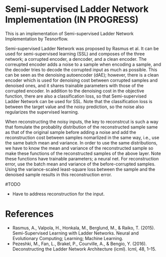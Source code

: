 # Semi-supervised Ladder Network Implementation (IN PROGRESS)

This is an implementation of Semi-supervised Ladder Network Implementation by Tesnorflow.

Semi-supervised Ladder Network was proposed by Rasmus et al. It can be used for semi-supervised learning (SSL) and composes of the three network; a corrupted encoder, a dencoder, and a clean encoder. The correupted encoder adds a noise to a sample when encoding a sample, and the decoder tries to decode the corrupted input as much as possible. This can be seen as the denoising autoencoder (dAE); however, there is a clean encoder which is used for denoising cost between corrupted samples and denoised ones, and it shares trainable parameters with those of the corrupted encoder. In addition to the denoising cost in the objective function, there are also a classification loss, so that Semi-supervised Ladder Network can be used for SSL. Note that the classification loss is between the target value and the noisy prediction, so the noise also regularizes the supervised learning. 

When reconstructing the noisy inputs, the key to reconstrcut is such a way that fomulate the probablity distribution of the reconstructed sample same as that of the original sample before adding a noise and add the reconstruction cost between samples nomarlized in the same way, i.e., use the same batch mean and variance. In order to use the same distributions, we have to know the mean and variance of the reconstructed sample so make these functions of the reconstructed samples of the above layer. Note these functions have trainable parameters; a neural net. For reconstruction error, use the batch mean and variance of the before-corrupted samples. Using the variance-scaled least-square loss between the sample and the denoised sample results in this reconstruction error.

#TODO
- Have to address reconstruction for the input.


# References
- Rasmus, A., Valpola, H., Honkala, M., Berglund, M., & Raiko, T. (2015). Semi-Supervised Learning with Ladder Networks. Neural and Evolutionary Computing; Learning; Machine Learning.
- Pezeshki, M., Fan, L., Brakel, P., Courville, A., & Bengio, Y. (2016). Deconstructing the Ladder Network Architecture (icml). Icml, 48, 1–15.

